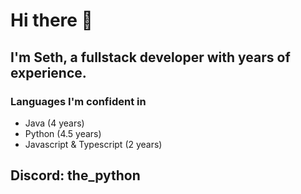 # Hi there 👋
## I'm Seth, a fullstack developer with years of experience.

### Languages I'm confident in
- Java (4 years) 
- Python (4.5 years) 
- Javascript & Typescript (2 years)

## Discord: the_python
